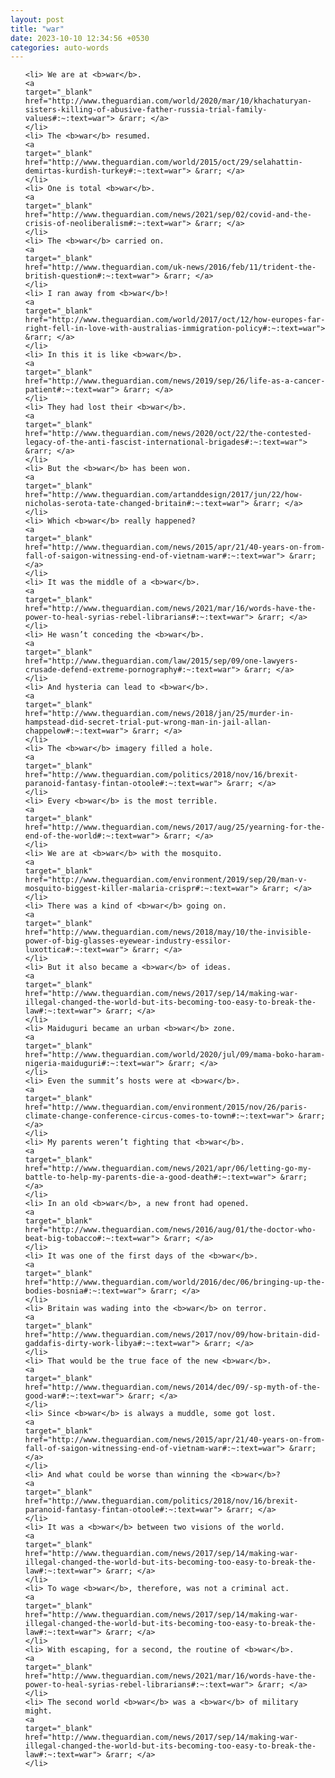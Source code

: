 ```yaml
---
layout: post
title: "war"
date: 2023-10-10 12:34:56 +0530
categories: auto-words
---
```

<ol>

    <li> We are at <b>war</b>.
    <a 
    target="_blank" 
    href="http://www.theguardian.com/world/2020/mar/10/khachaturyan-sisters-killing-of-abusive-father-russia-trial-family-values#:~:text=war"> &rarr; </a>
    </li>
    <li> The <b>war</b> resumed.
    <a 
    target="_blank" 
    href="http://www.theguardian.com/world/2015/oct/29/selahattin-demirtas-kurdish-turkey#:~:text=war"> &rarr; </a>
    </li>
    <li> One is total <b>war</b>.
    <a 
    target="_blank" 
    href="http://www.theguardian.com/news/2021/sep/02/covid-and-the-crisis-of-neoliberalism#:~:text=war"> &rarr; </a>
    </li>
    <li> The <b>war</b> carried on.
    <a 
    target="_blank" 
    href="http://www.theguardian.com/uk-news/2016/feb/11/trident-the-british-question#:~:text=war"> &rarr; </a>
    </li>
    <li> I ran away from <b>war</b>!
    <a 
    target="_blank" 
    href="http://www.theguardian.com/world/2017/oct/12/how-europes-far-right-fell-in-love-with-australias-immigration-policy#:~:text=war"> &rarr; </a>
    </li>
    <li> In this it is like <b>war</b>.
    <a 
    target="_blank" 
    href="http://www.theguardian.com/news/2019/sep/26/life-as-a-cancer-patient#:~:text=war"> &rarr; </a>
    </li>
    <li> They had lost their <b>war</b>.
    <a 
    target="_blank" 
    href="http://www.theguardian.com/news/2020/oct/22/the-contested-legacy-of-the-anti-fascist-international-brigades#:~:text=war"> &rarr; </a>
    </li>
    <li> But the <b>war</b> has been won.
    <a 
    target="_blank" 
    href="http://www.theguardian.com/artanddesign/2017/jun/22/how-nicholas-serota-tate-changed-britain#:~:text=war"> &rarr; </a>
    </li>
    <li> Which <b>war</b> really happened?
    <a 
    target="_blank" 
    href="http://www.theguardian.com/news/2015/apr/21/40-years-on-from-fall-of-saigon-witnessing-end-of-vietnam-war#:~:text=war"> &rarr; </a>
    </li>
    <li> It was the middle of a <b>war</b>.
    <a 
    target="_blank" 
    href="http://www.theguardian.com/news/2021/mar/16/words-have-the-power-to-heal-syrias-rebel-librarians#:~:text=war"> &rarr; </a>
    </li>
    <li> He wasn’t conceding the <b>war</b>.
    <a 
    target="_blank" 
    href="http://www.theguardian.com/law/2015/sep/09/one-lawyers-crusade-defend-extreme-pornography#:~:text=war"> &rarr; </a>
    </li>
    <li> And hysteria can lead to <b>war</b>.
    <a 
    target="_blank" 
    href="http://www.theguardian.com/news/2018/jan/25/murder-in-hampstead-did-secret-trial-put-wrong-man-in-jail-allan-chappelow#:~:text=war"> &rarr; </a>
    </li>
    <li> The <b>war</b> imagery filled a hole.
    <a 
    target="_blank" 
    href="http://www.theguardian.com/politics/2018/nov/16/brexit-paranoid-fantasy-fintan-otoole#:~:text=war"> &rarr; </a>
    </li>
    <li> Every <b>war</b> is the most terrible.
    <a 
    target="_blank" 
    href="http://www.theguardian.com/news/2017/aug/25/yearning-for-the-end-of-the-world#:~:text=war"> &rarr; </a>
    </li>
    <li> We are at <b>war</b> with the mosquito.
    <a 
    target="_blank" 
    href="http://www.theguardian.com/environment/2019/sep/20/man-v-mosquito-biggest-killer-malaria-crispr#:~:text=war"> &rarr; </a>
    </li>
    <li> There was a kind of <b>war</b> going on.
    <a 
    target="_blank" 
    href="http://www.theguardian.com/news/2018/may/10/the-invisible-power-of-big-glasses-eyewear-industry-essilor-luxottica#:~:text=war"> &rarr; </a>
    </li>
    <li> But it also became a <b>war</b> of ideas.
    <a 
    target="_blank" 
    href="http://www.theguardian.com/news/2017/sep/14/making-war-illegal-changed-the-world-but-its-becoming-too-easy-to-break-the-law#:~:text=war"> &rarr; </a>
    </li>
    <li> Maiduguri became an urban <b>war</b> zone.
    <a 
    target="_blank" 
    href="http://www.theguardian.com/world/2020/jul/09/mama-boko-haram-nigeria-maiduguri#:~:text=war"> &rarr; </a>
    </li>
    <li> Even the summit’s hosts were at <b>war</b>.
    <a 
    target="_blank" 
    href="http://www.theguardian.com/environment/2015/nov/26/paris-climate-change-conference-circus-comes-to-town#:~:text=war"> &rarr; </a>
    </li>
    <li> My parents weren’t fighting that <b>war</b>.
    <a 
    target="_blank" 
    href="http://www.theguardian.com/news/2021/apr/06/letting-go-my-battle-to-help-my-parents-die-a-good-death#:~:text=war"> &rarr; </a>
    </li>
    <li> In an old <b>war</b>, a new front had opened.
    <a 
    target="_blank" 
    href="http://www.theguardian.com/news/2016/aug/01/the-doctor-who-beat-big-tobacco#:~:text=war"> &rarr; </a>
    </li>
    <li> It was one of the first days of the <b>war</b>.
    <a 
    target="_blank" 
    href="http://www.theguardian.com/world/2016/dec/06/bringing-up-the-bodies-bosnia#:~:text=war"> &rarr; </a>
    </li>
    <li> Britain was wading into the <b>war</b> on terror.
    <a 
    target="_blank" 
    href="http://www.theguardian.com/news/2017/nov/09/how-britain-did-gaddafis-dirty-work-libya#:~:text=war"> &rarr; </a>
    </li>
    <li> That would be the true face of the new <b>war</b>.
    <a 
    target="_blank" 
    href="http://www.theguardian.com/news/2014/dec/09/-sp-myth-of-the-good-war#:~:text=war"> &rarr; </a>
    </li>
    <li> Since <b>war</b> is always a muddle, some got lost.
    <a 
    target="_blank" 
    href="http://www.theguardian.com/news/2015/apr/21/40-years-on-from-fall-of-saigon-witnessing-end-of-vietnam-war#:~:text=war"> &rarr; </a>
    </li>
    <li> And what could be worse than winning the <b>war</b>?
    <a 
    target="_blank" 
    href="http://www.theguardian.com/politics/2018/nov/16/brexit-paranoid-fantasy-fintan-otoole#:~:text=war"> &rarr; </a>
    </li>
    <li> It was a <b>war</b> between two visions of the world.
    <a 
    target="_blank" 
    href="http://www.theguardian.com/news/2017/sep/14/making-war-illegal-changed-the-world-but-its-becoming-too-easy-to-break-the-law#:~:text=war"> &rarr; </a>
    </li>
    <li> To wage <b>war</b>, therefore, was not a criminal act.
    <a 
    target="_blank" 
    href="http://www.theguardian.com/news/2017/sep/14/making-war-illegal-changed-the-world-but-its-becoming-too-easy-to-break-the-law#:~:text=war"> &rarr; </a>
    </li>
    <li> With escaping, for a second, the routine of <b>war</b>.
    <a 
    target="_blank" 
    href="http://www.theguardian.com/news/2021/mar/16/words-have-the-power-to-heal-syrias-rebel-librarians#:~:text=war"> &rarr; </a>
    </li>
    <li> The second world <b>war</b> was a <b>war</b> of military might.
    <a 
    target="_blank" 
    href="http://www.theguardian.com/news/2017/sep/14/making-war-illegal-changed-the-world-but-its-becoming-too-easy-to-break-the-law#:~:text=war"> &rarr; </a>
    </li>